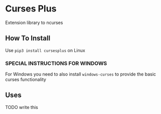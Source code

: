 # Curses Plus
Extension library to ncurses

## How To Install
Use ```pip3 install cursesplus```
on Linux

### SPECIAL INSTRUCTIONS FOR WINDOWS
For Windows you need to also install ```windows-curses```
to provide the basic curses functionality

## Uses

TODO write this

